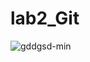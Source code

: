 # lab2_Git


![gddgsd-min](https://user-images.githubusercontent.com/86778943/175771244-2438a9c8-b8c7-4638-b227-90a55bcbbe0a.jpg)
